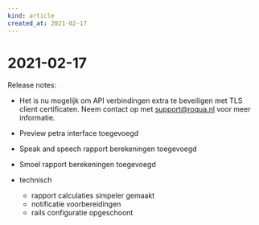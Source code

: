 ```yaml
---
kind: article
created_at: 2021-02-17
---
```


# 2021-02-17

Release notes:

* Het is nu mogelijk om API verbindingen extra te beveiligen met TLS client certificaten. Neem contact op met support@roqua.nl voor meer informatie.
* Preview petra interface toegevoegd
* Speak and speech rapport berekeningen toegevoegd
* Smoel rapport berekeningen toegevoegd

* technisch
  * rapport calculaties simpeler gemaakt
  * notificatie voorbereidingen
  * rails configuratie opgeschoont
